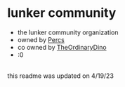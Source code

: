 # lunker community
- the lunker community organization
- owned by [Percs](https://github.com/Percslol)
- co owned by [TheOrdinaryDino](https://github.com/TheOrdinaryDino1)
- :0
<br>
this readme was updated on 4/19/23
